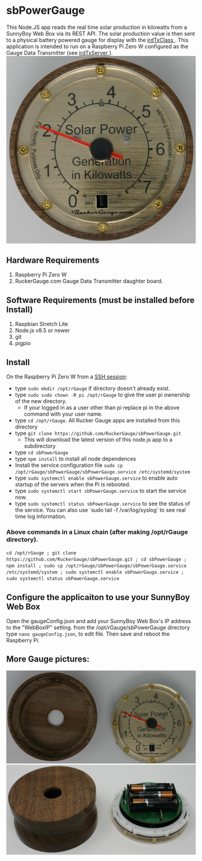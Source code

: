 # sbPowerGauge
This Node.JS app reads the real time solar production in kilowatts from a SunnyBoy Web Box via its REST API.  The solar production value is then sent to a physical battery powered gauge for display with the [irdTxClass ]( https://github.com/RuckerGauge/irdTxClass).  This application is intended to run on a Raspberry Pi Zero W configured as the Gauge Data Transmitter (see [irdTxServer ]( https://github.com/RuckerGauge/irdTxServer)).   
![pic of Power Gauge](/pics/solarPowerGauge.png)
## Hardware Requirements
1. Raspberry Pi Zero W
1. RuckerGauge.com Gauge Data Transmitter daughter board.
## Software Requirements (must be installed before Install)
1. Raspbian Stretch Lite
2. Node.js v8.5 or newer
3. git
4. pigpio
## Install
On the Raspberry Pi Zero W from a [SSH session](https://www.raspberrypi.org/magpi/ssh-remote-control-raspberry-pi/):
* type `sudo mkdir /opt/rGauge` if directory doesn't already exist.
* type `sudo sudo chown -R pi /opt/rGauge` to give the user pi ownership of the new directory.
  * If your logged in as a user other than pi replace pi in the above command with your user name.  
* type `cd /opt/rGauge`.  All Rucker Gauge apps are installed from this directory
* type `git clone https://github.com/RuckerGauge/sbPowerGauge.git`
  * This will download the latest version of this node.js app to a subdirectory
* type `cd sbPowerGauge`
* type `npm install` to install all node dependences
* Install the service configuration file `sudo cp /opt/rGauge/sbPowerGauge/sbPowerGauge.service /etc/systemd/system`
* type `sudo systemctl enable sbPowerGauge.service` to enable auto startup of the servers when the Pi is rebooted. 
* type `sudo systemctl start sbPowerGauge.service` to start the service now.
* type `sudo systemctl status sbPowerGauge.service` to see the status of the service.  You can also use `sudo tail -f /var/log/syslog' to see real time log information.  
### Above commands in a Linux chain (after making /opt/rGauge directory).
`cd /opt/rGauge ; git clone https://github.com/RuckerGauge/sbPowerGauge.git ; cd sbPowerGauge ; npm install ; sudo cp /opt/rGauge/sbPowerGauge/sbPowerGauge.service /etc/systemd/system ; sudo systemctl enable sbPowerGauge.service ; sudo systemctl status sbPowerGauge.service `
## Configure the applicaiton to use your SunnyBoy Web Box
Open the gaugeConfig.json and add your SunnyBoy Web Box's IP address to the "WebBoxIP" setting.
from the /opt/rGauge/sbPowerGauge directory type `nano gaugeConfig.json`, to edit file. Then save and reboot the Raspberry Pi.

## More Gauge pictures:
![pic of Power Gauge](/pics/solarPowerGaugeOpenTop.png)
![pic of Power Gauge](/pics/solarPowerGaugeOpenBottom.png)
